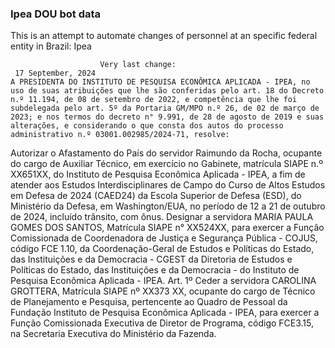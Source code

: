  ### Ipea DOU bot data
 This is an attempt to automate changes of personnel at an specific federal entity in Brazil: Ipea
 
                        Very last change: 
 	 17 September, 2024
	A PRESIDENTA DO INSTITUTO DE PESQUISA ECONÔMICA APLICADA - IPEA, no uso de suas atribuições que lhe são conferidas pelo art. 18 do Decreto n.º 11.194, de 08 de setembro de 2022, e competência que lhe foi subdelegada pelo art. 5º da Portaria GM/MPO n.º 26, de 02 de março de 2023; e nos termos do decreto n° 9.991, de 28 de agosto de 2019 e suas alterações, e considerando o que consta dos autos do processo administrativo n.º 03001.002985/2024-71, resolve:
Autorizar o Afastamento do País do servidor Raimundo da Rocha, ocupante do cargo de Auxiliar Técnico, em exercício no Gabinete, matrícula SIAPE n.º XX651XX, do Instituto de Pesquisa Econômica Aplicada - IPEA, a fim de atender aos Estudos Interdisciplinares de Campo do Curso de Altos Estudos em Defesa de 2024 (CAED24) da Escola Superior de Defesa (ESD), do Ministério da Defesa, em Washington/EUA, no período de 12 a 21 de outubro de 2024, incluído trânsito, com ônus.
Designar a servidora MARIA PAULA GOMES DOS SANTOS, Matrícula SIAPE n° XX524XX, para exercer a Função Comissionada de Coordenadora de Justiça e Segurança Pública - COJUS, código FCE 1.10, da Coordenação-Geral de Estudos e Políticas do Estado, das Instituições e da Democracia - CGEST da Diretoria de Estudos e Políticas do Estado, das Instituições e da Democracia - do Instituto de Pesquisa Econômica Aplicada - IPEA.
Art. 1º Ceder a servidora CAROLINA GROTTERA, Matrícula SIAPE nº XX373 XX, ocupante do cargo de Técnico de Planejamento e Pesquisa, pertencente ao Quadro de Pessoal da Fundação Instituto de Pesquisa Econômica Aplicada - IPEA, para exercer a Função Comissionada Executiva de Diretor de Programa, código FCE3.15, na Secretaria Executiva do Ministério da Fazenda.
